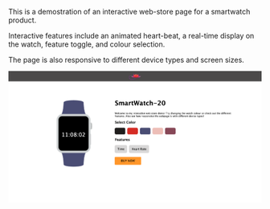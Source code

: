 This is a demostration of an interactive web-store page for a smartwatch product.

Interactive features include an animated heart-beat, a real-time display on the watch, feature toggle, and colour selection.

The page is also responsive to different device types and screen sizes.

<img src="/media/smartwatch-screenshot.png" alt="screenshot"/>
